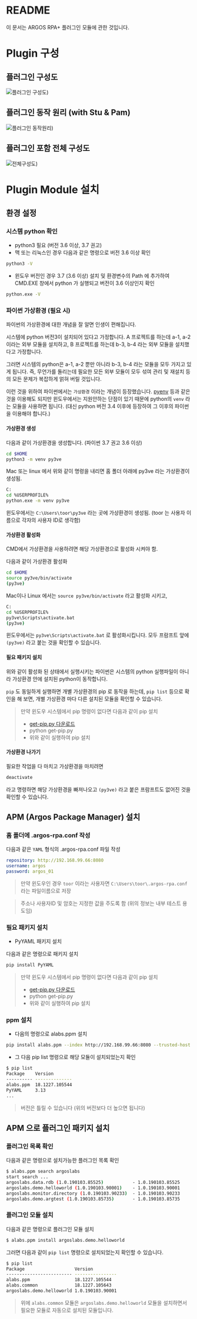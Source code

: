 # README
이 문서는 ARGOS RPA+ 플러그인 모듈에 관한 것입니다.

# Plugin 구성

## 플러그인 구성도
![플러그인 구성도](_static/HP-Plugin-Diagram.png))

## 플러그인 동작 원리 (with Stu & Pam)
![플러그인 동작원리](_static/HP-Plugin-StuPam-Diagram.png))

## 플러그인 포함 전체 구성도
![전체구성도](_static/HA-Architecture.png))

# Plugin Module 설치

## 환경 설정

### 시스템 python 확인
* python3 필요 (버전 3.6 이상, 3.7 권고)
* 맥 또는 리눅스인 경우 다음과 같은 명령으로 버전 3.6 이상 확인
``` sh
python3 -V
```
* 윈도우 버전인 경우 3.7 (3.6 이상) 설치 및 환경변수의 Path 에 추가하여 CMD.EXE 창에서 python 가 실행되고 버전이 3.6 이상인지 확인
``` sh
python.exe -V
```

### 파이썬 가상환경 (필요 시)

파이썬의 가상환경에 대한 개념을 잘 알면 인생이 편해집니다.

시스템에 python 버전3이 설치되어 있다고 가정합니다.
A 프로젝트를 하는데 a-1, a-2 이라는 외부 모듈을 설치하고,
B 프로젝트를 하는데 b-3, b-4 라는 외부 모듈을 설치했다고 가정합니다.

그러면 시스템의 python은 a-1, a-2 뿐만 아니라 b-3, b-4 라는 모듈을
모두 가지고 있게 됩니다. 즉, 무언가를 돌리는데 필요한 모든 외부 모듈이 모두 섞여
관리 및 재설치 등의 모든 문제가 복잡하게 얽혀 버릴 것입니다.

이런 것을 위하여 파이썬에서는 `가상환경` 이라는 개념이 등장했습니다.
[pyenv](http://mcchae.egloos.com/11271948) 등과 같은 것을 이용해도 되지만 윈도우에서는 지원안하는 단점이 있기 때문에
python의 `venv` 라는 모듈을 사용하면 됩니다. (대신 python 버전 3.4 이후에 등장하여 그 이후의 파이썬을 이용해야 합니다.)


#### 가상환경 생성 

다음과 같이 가상환경을 생성합니다. (파이썬 3.7 권고 3.6 이상)

``` sh
cd $HOME
python3 -m venv py3ve
```

Mac 또는 linux 에서 위와 같이 명령을 내리면 홈 폴더 아래에 py3ve 라는 가상환경이 생성됨.

``` sh
C:
cd %USERPROFILE%
python.exe -m venv py3ve
```

윈도우에서는 `C:\Users\toor\py3ve` 라는 곳에 가상환경이 생성됨.
(toor 는 사용자 이름으로 각자의 사용자 ID로 생각함)


#### 가상환경 활성화
CMD에서 가상환경을 사용하려면 해당 가상환경으로 활성화 시켜야 함.

다음과 같이 가상환경 활성화

``` sh
cd $HOME
source py3ve/bin/activate
(py3ve)
```

Mac이나 Linux 에서는 `source py3ve/bin/activate` 라고 활성화 시키고,

``` sh
C:
cd %USERPROFILE%
py3ve\Scripts\activate.bat
(py3ve)
```

윈도우에서는 `py3ve\Scripts\activate.bat` 로 활성화시킵니다.
모두 프람프트 앞에 `(py3ve)` 라고 붙는 것을 확인할 수 있습니다.

#### 필요 패키지 설치

위와 같이 활성화 된 상태에서 실행시키는 파이썬은 시스템의 python 실행파일이 아니라
가상환경 안에 설치된 python이 동작합니다.

`pip` 도 동일하게 실행하면 개별 가상환경의 pip 로 동작을 하는데,
`pip list` 등으로 확인을 해 보면, 개별 가상환경 마다 다른 설치된 모듈을 확인할 수 있습니다.

> 만약 윈도우 시스템에서 pip 명령이 없다면 다음과 같이 pip 설치
> * [get-pip.py 다운로드](https://bootstrap.pypa.io/get-pip.py)
> * python get-pip.py 
> * 위와 같이 실행하여 pip 설치

#### 가상환경 나가기

필요한 작업을 다 마치고 가상환경을 마치려면

``` sh
deactivate
```

라고 명령하면 해당 가상환경을 빠져나오고 `(py3ve)` 라고 붙은 프람프트도 없어진 것을 확인할 수 있습니다.

## APM (Argos Package Manager) 설치

### 홈 폴더에 .argos-rpa.conf 작성

다음과 같은 `YAML` 형식의 .argos-rpa.conf 파일 작성

``` yaml
repository: http://192.168.99.66:8080
username: argos
password: argos_01
```

> 만약 윈도우인 경우 `toor` 이라는 사용자면 `C:\Users\toor\.argos-rpa.conf` 라는 파일이름으로 저장

> 주소나 사용자ID 및 암호는 지정한 값을 주도록 함 (위의 정보는 내부 테스트 용도임)


### 필요 패키지 설치
* PyYAML 패키지 설치

다음과 같은 명령으로 패키지 설치
```sh
pip install PyYAML
```

> 만약 윈도우 시스템에서 pip 명령이 없다면 다음과 같이 pip 설치
> * [get-pip.py 다운로드](https://bootstrap.pypa.io/get-pip.py)
> * python get-pip.py 
> * 위와 같이 실행하여 pip 설치

### ppm 설치

* 다음의 명령으로 alabs.ppm 설치

``` sh
pip install alabs.ppm --index http://192.168.99.66:8080 --trusted-host 192.168.99.66
```

* 그 다음 pip list 명령으로 해당 모듈이 설치되었는지 확인

``` sh
$ pip list
Package    Version
---------- --------------
alabs.ppm  18.1227.105544
PyYAML     3.13
...
```

> 버전은 틀릴 수 있습니다 (위의 버전보다 더 높으면 됩니다)


## APM 으로 플러그인 패키지 설치

### 플러그인 목록 확인

다음과 같은 명령으로 설치가능한 플러그인 목록 확인

``` sh
$ alabs.ppm search argoslabs
start search ...
argoslabs.data.rdb (1.0.190103.85525)           - 1.0.190103.85525
argoslabs.demo.helloworld (1.0.190103.90001)    - 1.0.190103.90001
argoslabs.monitor.directory (1.0.190103.90233)  - 1.0.190103.90233
argoslabs.demo.argtest (1.0.190103.85735)       - 1.0.190103.85735
```

### 플러그인 모듈 설치

다음과 같은 명령으로 플러그인 모듈 설치

``` sh
$ alabs.ppm install argoslabs.demo.helloworld
```

그러면 다음과 같이 `pip list` 명령으로 설치되었는지 확인할 수 있습니다.

``` sh
$ pip list
Package                   Version
------------------------- ----------------
alabs.ppm                 18.1227.105544
alabs.common              18.1227.105643
argoslabs.demo.helloworld 1.0.190103.90001
```

> 위에 `alabs.common` 모듈은 `argoslabs.demo.helloworld` 모듈을 설치하면서 필요한 모듈로 자동으로 설치된 모듈입니다.
